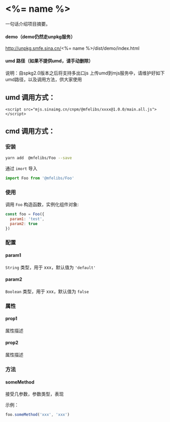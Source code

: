 # <%= name %>

一句话介绍项目摘要。


#### demo（demo仍然走unpkg服务）
<a href="http://unpkg.smfe.sina.cn/<%= name %>/dist/demo/index.html" target="blank">http://unpkg.smfe.sina.cn/<%= name %>/dist/demo/index.html</a>

#### umd 路径（如果不提供umd，请手动删除）
说明：自spkg2.0版本之后将支持多出口js 上传umd到mjs服务中，请维护好如下umd路径，以及调用方法，供大家使用

## umd 调用方式：
```
<script src="mjs.sinaimg.cn/cnpm/@mfelibs/xxxx@1.0.0/main.all.js"></script>

```

## cmd 调用方式：

### 安装

```bash
yarn add  @mfelibs/Foo --save
```

通过 `imort` 导入
```javascript
import Foo from '@mfelibs/Foo'
```

### 使用

调用 `Foo` 构造函数，实例化组件对象:
```javascript
const foo = Foo({
  param1: 'test',
  param2: true
})
```

### 配置

#### param1

`String` 类型，用于 xxx，默认值为 `'default'`

#### param2

`Boolean` 类型，用于 xxx，默认值为 `false`


### 属性

#### prop1

属性描述

#### prop2

属性描述

### 方法

#### someMethod

接受几参数，参数类型，表现

示例：
```javascript
foo.someMethod('xxx', 'xxx')
```


